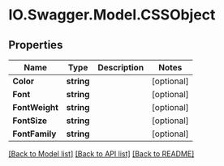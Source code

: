 # IO.Swagger.Model.CSSObject
## Properties

Name | Type | Description | Notes
------------ | ------------- | ------------- | -------------
**Color** | **string** |  | [optional] 
**Font** | **string** |  | [optional] 
**FontWeight** | **string** |  | [optional] 
**FontSize** | **string** |  | [optional] 
**FontFamily** | **string** |  | [optional] 

[[Back to Model list]](../README.md#documentation-for-models) [[Back to API list]](../README.md#documentation-for-api-endpoints) [[Back to README]](../README.md)

